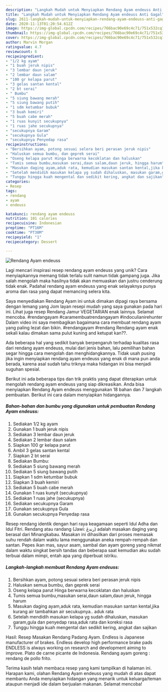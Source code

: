 ```yaml
---
description: "Langkah Mudah untuk Menyiapkan Rendang Ayam endeuss Anti Gagal"
title: "Langkah Mudah untuk Menyiapkan Rendang Ayam endeuss Anti Gagal"
slug: 2611-langkah-mudah-untuk-menyiapkan-rendang-ayam-endeuss-anti-gagal
date: 2020-11-13T01:20:54.612Z
image: https://img-global.cpcdn.com/recipes/766bac90e69c4c71/751x532cq70/rendang-ayam-endeuss-foto-resep-utama.jpg
thumbnail: https://img-global.cpcdn.com/recipes/766bac90e69c4c71/751x532cq70/rendang-ayam-endeuss-foto-resep-utama.jpg
cover: https://img-global.cpcdn.com/recipes/766bac90e69c4c71/751x532cq70/rendang-ayam-endeuss-foto-resep-utama.jpg
author: Marvin Morgan
ratingvalue: 4.7
reviewcount: 6
recipeingredient:
- "1/2 kg ayam"
- "1 buah jeruk nipis"
- "3 lembar daun jeruk"
- "2 lembar daun salam"
- "100 gr kelapa parut"
- "3 gelas santan kental"
- "2 bt serai"
- " Bumbu"
- "5 siung bawang merah"
- "5 siung bawang putih"
- "1 sdm ketumbar bubuk"
- "3 buah kemiri"
- "5 buah cabe merah"
- "1 ruas kunyit secukupnya"
- "1 ruas jahe secukupnya"
- "secukupnya Garam"
- "secukupnya Gula"
- "secukupnya Penyedap rasa"
recipeinstructions:
- "Bersihkan ayam, potong sesuai selera beri perasan jeruk nipis"
- "Haluskan semua bumbu, dan geprek serai"
- "Oseng kelapa parut Hinga berwarna kecoklatan dan haluskan"
- "Tumis semua bumbu,masukan serai,daun salam,daun jeruk, hingga harum"
- "Masukan daging ayam,aduk rata, kemudian masukan santan kental,jika kurang air tambahkan air secukupnya.. aduk rata"
- "Setelah mendidih masukan kelapa yg sudah dihaluskan, masukan garam,gula dan penyedap rasa,aduk rata dan koreksi rasa"
- "Tunggu hingga kuah mengental dan sedikit kering, angkat dan sajikan"
categories:
- Resep
tags:
- rendang
- ayam
- endeuss

katakunci: rendang ayam endeuss 
nutrition: 101 calories
recipecuisine: Indonesian
preptime: "PT16M"
cooktime: "PT30M"
recipeyield: "1"
recipecategory: Dessert

---
```



![Rendang Ayam endeuss](https://img-global.cpcdn.com/recipes/766bac90e69c4c71/751x532cq70/rendang-ayam-endeuss-foto-resep-utama.jpg)

Lagi mencari inspirasi resep rendang ayam endeuss yang unik? Cara menyiapkannya memang tidak terlalu sulit namun tidak gampang juga. Jika salah mengolah maka hasilnya tidak akan memuaskan dan justru cenderung tidak enak. Padahal rendang ayam endeuss yang enak selayaknya punya aroma dan rasa yang dapat memancing selera kita.

Saya menyediakan Rendang Ayam ini untuk dimakan dipagi raya bersama dengan lemang yang Jom layan resepi mudah yang saya gunakan pada hari ini. Lihat juga resep Rendang Jamur VEGETARIAN enak lainnya. Selamat mencoba. #rendangayam #caramembuatrendangayam #indoculianirehunter Dalam video ini saya membagikan bagaimana cara membuat rendang ayam yang paling lezat dan bikin. #rendangayam #rendang Rendang ayam enak sekali kalau dimakan sama pulut kuning and ketupat kan??.

Ada beberapa hal yang sedikit banyak berpengaruh terhadap kualitas rasa dari rendang ayam endeuss, mulai dari jenis bahan, lalu pemilihan bahan segar hingga cara mengolah dan menghidangkannya. Tidak usah pusing jika ingin menyiapkan rendang ayam endeuss yang enak di mana pun anda berada, karena asal sudah tahu triknya maka hidangan ini bisa menjadi suguhan spesial.


Berikut ini ada beberapa tips dan trik praktis yang dapat diterapkan untuk mengolah rendang ayam endeuss yang siap dikreasikan. Anda bisa menyiapkan Rendang Ayam endeuss menggunakan 18 bahan dan 7 langkah pembuatan. Berikut ini cara dalam menyiapkan hidangannya.

<!--inarticleads1-->

##### Bahan-bahan dan bumbu yang digunakan untuk pembuatan Rendang Ayam endeuss:

1. Sediakan 1/2 kg ayam
1. Gunakan 1 buah jeruk nipis
1. Sediakan 3 lembar daun jeruk
1. Sediakan 2 lembar daun salam
1. Siapkan 100 gr kelapa parut
1. Ambil 3 gelas santan kental
1. Siapkan 2 bt serai
1. Sediakan  Bumbu:
1. Sediakan 5 siung bawang merah
1. Sediakan 5 siung bawang putih
1. Siapkan 1 sdm ketumbar bubuk
1. Siapkan 3 buah kemiri
1. Sediakan 5 buah cabe merah
1. Gunakan 1 ruas kunyit (secukupnya)
1. Sediakan 1 ruas jahe (secukupnya)
1. Sediakan secukupnya Garam
1. Gunakan secukupnya Gula
1. Gunakan secukupnya Penyedap rasa


Resep rendang identik dengan hari raya keagamaan seperti Idul Adha dan Idul Fitri. Rendang atau randang (Jawi: رندڠ) adalah masakan daging yang berasal dari Minangkabau. Masakan ini dihasilkan dari proses memasak suhu rendah dalam waktu lama menggunakan aneka rempah-rempah dan santan. Pepes ikan mas, sayur asam, sambal dan ayam goreng yang nikmat dalam waktu singkat bersih tandas dan beberapa saat kemudian aku sudah terbuai dalam mimpi, entah apa yang diperbuat istriku. 

<!--inarticleads2-->

##### Langkah-langkah membuat Rendang Ayam endeuss:

1. Bersihkan ayam, potong sesuai selera beri perasan jeruk nipis
1. Haluskan semua bumbu, dan geprek serai
1. Oseng kelapa parut Hinga berwarna kecoklatan dan haluskan
1. Tumis semua bumbu,masukan serai,daun salam,daun jeruk, hingga harum
1. Masukan daging ayam,aduk rata, kemudian masukan santan kental,jika kurang air tambahkan air secukupnya.. aduk rata
1. Setelah mendidih masukan kelapa yg sudah dihaluskan, masukan garam,gula dan penyedap rasa,aduk rata dan koreksi rasa
1. Tunggu hingga kuah mengental dan sedikit kering, angkat dan sajikan


Hasil: Resep Masakan Rendang Padang Ayam. Endless is Japanese manufacturer of brakes. Endless develop high performance brake pads ENDLESS is always working on research and development aiming to improve. Plato de carne picante de Indonesia. Rendang ayam goreng : rendang de pollo frito. 

Terima kasih telah membaca resep yang kami tampilkan di halaman ini. Harapan kami, olahan Rendang Ayam endeuss yang mudah di atas dapat membantu Anda menyiapkan hidangan yang menarik untuk keluarga/teman ataupun menjadi ide dalam berjualan makanan. Selamat mencoba!
